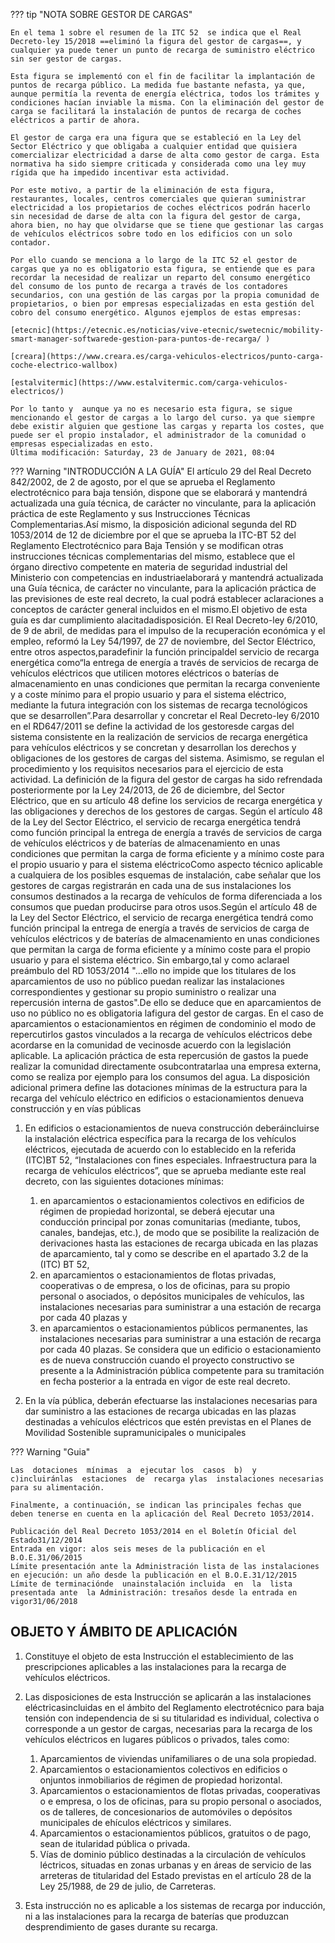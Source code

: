 
??? tip "NOTA SOBRE GESTOR DE CARGAS"

    En el tema 1 sobre el resumen de la ITC 52  se indica que el Real Decreto-ley 15/2018 ==eliminó la figura del gestor de cargas==, y cualquier ya puede tener un punto de recarga de suministro eléctrico sin ser gestor de cargas. 

    Esta figura se implementó con el fin de facilitar la implantación de puntos de recarga público. La medida fue bastante nefasta, ya que, aunque permitía la reventa de energía eléctrica, todos los trámites y condiciones hacían inviable la misma. Con la eliminación del gestor de carga se facilitará la instalación de puntos de recarga de coches eléctricos a partir de ahora.

    El gestor de carga era una figura que se estableció en la Ley del Sector Eléctrico y que obligaba a cualquier entidad que quisiera comercializar electricidad a darse de alta como gestor de carga. Esta normativa ha sido siempre criticada y considerada como una ley muy rígida que ha impedido incentivar esta actividad. 

    Por este motivo, a partir de la eliminación de esta figura, restaurantes, locales, centros comerciales que quieran suministrar electricidad a los propietarios de coches eléctricos podrán hacerlo sin necesidad de darse de alta con la figura del gestor de carga, ahora bien, no hay que olvidarse que se tiene que gestionar las cargas de vehículos eléctricos sobre todo en los edificios con un solo contador. 

    Por ello cuando se menciona a lo largo de la ITC 52 el gestor de cargas que ya no es obligatorio esta figura, se entiende que es para recordar la necesidad de realizar un reparto del consumo energético del consumo de los punto de recarga a través de los contadores secundarios, con una gestión de las cargas por la propia comunidad de propietarios, o bien por empresas especializadas en esta gestión del cobro del consumo energético. Algunos ejemplos de estas empresas: 

    [etecnic](https://etecnic.es/noticias/vive-etecnic/swetecnic/mobility-smart-manager-softwarede-gestion-para-puntos-de-recarga/ )

    [creara](https://www.creara.es/carga-vehiculos-electricos/punto-carga-coche-electrico-wallbox)

    [estalvitermic](https://www.estalvitermic.com/carga-vehiculos-electricos/)

    Por lo tanto y  aunque ya no es necesario esta figura, se sigue mencionando el gestor de cargas a lo largo del curso. ya que siempre debe existir alguien que gestione las cargas y reparta los costes, que puede ser el propio instalador, el administrador de la comunidad o empresas especializadas en esto.
    Última modificación: Saturday, 23 de January de 2021, 08:04


??? Warning "INTRODUCCIÓN A LA GUÍA"
    El artículo 29 del Real Decreto 842/2002, de 2 de agosto, por el que se aprueba el Reglamento electrotécnico para baja tensión, dispone que se elaborará y mantendrá actualizada una guía técnica, de carácter no vinculante, para la aplicación práctica de este Reglamento y sus Instrucciones Técnicas Complementarias.Así mismo, la disposición adicional segunda del RD 1053/2014 de 12 de diciembre por el que se aprueba la ITC-BT 52  del  Reglamento  Electrotécnico  para  Baja  Tensión  y  se  modifican  otras  instrucciones  técnicas  complementarias del  mismo, establece  que  el  órgano  directivo  competente  en  materia  de  seguridad  industrial  del  Ministerio con competencias  en  industriaelaborará  y mantendrá  actualizada una Guía  técnica,  de carácter  no vinculante,  para la aplicación  práctica  de  las  previsiones  de  este  real  decreto,  la  cual  podrá  establecer  aclaraciones  a  conceptos  de carácter general incluidos en el mismo.El objetivo de esta guía es dar cumplimiento alacitadadisposición. El  Real  Decreto-ley  6/2010,  de  9  de  abril,  de  medidas  para  el  impulso de  la  recuperación  económica  y  el empleo, reformó  la  Ley  54/1997,  de  27  de  noviembre,  del  Sector  Eléctrico,  entre  otros  aspectos,paradefinir  la  función principaldel  servicio  de  recarga  energética  como“la  entrega  de  energía  a  través  de  servicios  de  recarga  de vehículos eléctricos que utilicen motores eléctricos o baterías de almacenamiento en unas condiciones que permitan la  recarga  conveniente  y  a  coste  mínimo  para  el  propio  usuario  y  para  el  sistema  eléctrico,  mediante  la  futura integración  con  los  sistemas  de  recarga  tecnológicos  que  se  desarrollen”.Para  desarrollar  y  concretar  el  Real Decreto-ley 6/2010 en el RD647/2011 se define la actividad de los gestoresde cargas del sistema consistente en la realización de servicios de recarga energética para vehículos eléctricos y se concretan y desarrollan los derechos y obligaciones  de  los  gestores  de  cargas  del  sistema.  Asimismo,  se  regulan  el  procedimiento  y  los  requisitos necesarios para el ejercicio de esta actividad. La  definición  de  la  figura  del  gestor  de  cargas  ha  sido  refrendada  posteriormente  por  la  Ley  24/2013,  de  26  de diciembre, del Sector Eléctrico, que en su artículo 48 define los servicios de recarga energética y las obligaciones y derechos  de  los  gestores  de  cargas. Según  el  artículo  48  de  la  Ley  del  Sector  Eléctrico,  el  servicio  de  recarga energética tendrá como función principal la entrega de energía a través de servicios de carga de vehículos eléctricos y  de  baterías  de  almacenamiento  en  unas condiciones  que  permitan  la carga de  forma  eficiente  y  a  mínimo coste para el propio usuario y para el sistema eléctricoComo  aspecto  técnico  aplicable  a  cualquiera  de  los  posibles  esquemas  de  instalación,  cabe  señalar  que  los gestores de cargas registrarán en cada una de sus instalaciones los consumos destinados a la recarga de vehículos de forma diferenciada a los consumos que puedan producirse para otros usos.Según el artículo 48 de la Ley del Sector Eléctrico, el servicio de recarga energética tendrá como función principal la entrega de energía a través de servicios de carga de vehículos eléctricos y de baterías de almacenamiento en unas condiciones  que  permitan  la  carga  de  forma  eficiente  y  a  mínimo coste  para  el  propio  usuario  y  para  el  sistema eléctrico. Sin embargo,tal y como aclarael preámbulo del RD 1053/2014 "...ello no impide que los titulares de los aparcamientos de uso no público puedan realizar las instalaciones correspondientes y gestionar su propio suministro o  realizar  una  repercusión  interna  de  gastos".De  ello  se  deduce  que  en  aparcamientos  de  uso  no  público  no  es obligatoria  lafigura  del  gestor  de  cargas.  En el  caso  de  aparcamientos  o  estacionamientos  en  régimen  de condominio el  modo de  repercutirlos  gastos  vinculados  a  la  recarga  de vehículos  eléctricos  debe acordarse  en la comunidad de vecinosde acuerdo con la legislación aplicable. La aplicación práctica de esta repercusión de gastos la puede realizar la comunidad directamente osubcontratarlaa una empresa externa, como se realiza por ejemplo para los consumos del agua. La disposición adicional primera define las dotaciones mínimas de la estructura para la recarga del vehículo eléctrico en edificios o estacionamientos denueva construcción y en vías públicas

1. En edificios o estacionamientos de nueva construcción deberáincluirse la instalación eléctrica específica para la recarga de los vehículos eléctricos, ejecutada de acuerdo con lo establecido en la referida (ITC)BT 52, “Instalaciones con fines especiales. Infraestructura para la recarga de vehículos eléctricos”,  que  se  aprueba  mediante  este  real decreto, con las siguientes dotaciones mínimas:
      1. en  aparcamientos  o  estacionamientos  colectivos  en  edificios  de  régimen  de  propiedad  horizontal,  se deberá  ejecutar  una  conducción  principal  por  zonas  comunitarias  (mediante,  tubos,  canales,  bandejas,  etc.),  de modo  que  se  posibilite  la  realización  de  derivaciones  hasta  las  estaciones  de  recarga  ubicada  en  las  plazas  de aparcamiento, tal y como se describe en el apartado 3.2 de la (ITC) BT 52,  
      2. en  aparcamientos  o  estacionamientos  de  flotas  privadas,  cooperativas  o  de  empresa,  o  los  de  oficinas, para  su  propio  personal  o  asociados,  o  depósitos  municipales  de  vehículos,  las  instalaciones  necesarias  para suministrar a una estación de recarga por cada 40 plazas y 
      3. en aparcamientos o estacionamientos públicos permanentes, las instalaciones necesarias para suministrar a una estación de recarga por cada 40 plazas. Se considera que un edificio o estacionamiento es de nueva construcción cuando el proyecto constructivo se presente a la Administración pública competente para su tramitación en fecha posterior a la entrada en vigor de este real decreto. 

2.  En la vía pública, deberán efectuarse las instalaciones necesarias para dar suministro a las estaciones de recarga  ubicadas  en  las  plazas  destinadas  a  vehículos  eléctricos  que  estén  previstas  en  el Planes  de  Movilidad Sostenible supramunicipales o municipales

??? Warning "Guia"

    Las  dotaciones  mínimas  a  ejecutar los  casos  b)  y  c)incluiránlas  estaciones  de  recarga ylas  instalaciones necesarias para su alimentación.
    
    Finalmente, a continuación, se indican las principales fechas que deben tenerse en cuenta en la aplicación del Real Decreto 1053/2014.
    
    Publicación del Real Decreto 1053/2014 en el Boletín Oficial del Estado31/12/2014
    Entrada en vigor: alos seis meses de la publicación en el B.O.E.31/06/2015
    Límite presentación ante la Administración lista de las instalaciones en ejecución: un año desde la publicación en el B.O.E.31/12/2015
    Límite de terminaciónde  unainstalación incluida  en  la  lista presentada ante  la Administración: tresaños desde la entrada en vigor31/06/2018

## OBJETO Y ÁMBITO DE APLICACIÓN

1. Constituye  el  objeto  de  esta  Instrucción  el  establecimiento  de  las  prescripciones  aplicables  a  las  instalaciones para la recarga de vehículos eléctricos.
2. Las  disposiciones  de  esta  Instrucción  se  aplicarán  a  las  instalaciones  eléctricasincluidas  en  el  ámbito  del Reglamento  electrotécnico  para  baja  tensión  con  independencia  de  si  su  titularidad  es  individual,  colectiva  o corresponde  a  un  gestor  de  cargas,  necesarias  para  la  recarga  de  los  vehículos  eléctricos  en  lugares  públicos  o privados, tales como:
      1. Aparcamientos de viviendas unifamiliares o de una sola propiedad.
      2. Aparcamientos  o  estacionamientos  colectivos  en  edificios  o  onjuntos  inmobiliarios  de  régimen  de  propiedad horizontal.
      3. Aparcamientos  o  estacionamientos  de  flotas  privadas,  cooperativas  o  e  empresa,  o  los  de  oficinas,  para  su propio personal o asociados, os de talleres, de concesionarios de automóviles o depósitos municipales de ehículos eléctricos y similares. 
      4. Aparcamientos o estacionamientos públicos, gratuitos o de pago, sean de itularidad pública o privada.
      5.  Vías  de  dominio  público  destinadas  a  la  circulación  de  vehículos  léctricos,  situadas  en  zonas  urbanas  y  en áreas de servicio de las arreteras de titularidad del Estado previstas en el artículo 28 de la Ley 25/1988, de 29 de julio, de Carreteras.

3. Esta instrucción no es aplicable a los sistemas de recarga por inducción, ni a las instalaciones para la recarga de baterías que produzcan desprendimiento de gases durante su recarga.

